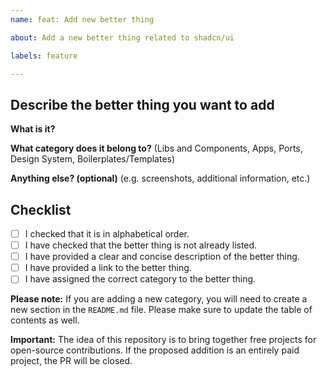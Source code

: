 ```yaml
---
name: feat: Add new better thing

about: Add a new better thing related to shadcn/ui

labels: feature

---
```


## Describe the better thing you want to add

**What is it?** 

**What category does it belong to?** (Libs and Components, Apps, Ports, Design System, Boilerplates/Templates)

**Anything else? (optional)** (e.g. screenshots, additional information, etc.)

## Checklist

- [ ] I checked that it is in alphabetical order.
- [ ] I have checked that the better thing is not already listed.
- [ ] I have provided a clear and concise description of the better thing.
- [ ] I have provided a link to the better thing.
- [ ] I have assigned the correct category to the better thing.

**Please note:** If you are adding a new category, you will need to create a new section in the `README.md` file. Please make sure to update the table of contents as well.

**Important:** The idea of this repository is to bring together free projects for open-source contributions. If the proposed addition is an entirely paid project, the PR will be closed.